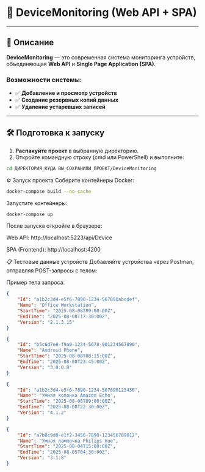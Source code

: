 # 🚀 DeviceMonitoring (Web API + SPA)

---

## 🔹 Описание

**DeviceMonitoring** — это современная система мониторинга устройств, объединяющая **Web API** и **Single Page Application (SPA)**.

### Возможности системы:
- ✅ **Добавление и просмотр устройств**
- ✅ **Создание резервных копий данных**
- ✅ **Удаление устаревших записей**

---

## 🛠️ Подготовка к запуску

1. **Распакуйте проект** в выбранную директорию.
2. Откройте командную строку (cmd или PowerShell) и выполните:

```bash
cd ДИРЕКТОРИЯ_КУДА ВЫ_СОХРАНИЛИ_ПРОЕКТ/DeviceMonitoring
```

⚙️ Запуск проекта
Соберите контейнеры Docker:

```bash
docker-compose build --no-cache
```

Запустите контейнеры:

```bash
docker-compose up
```

После запуска откройте в браузере:

Web API:
http://localhost:5223/api/Device

SPA (Frontend):
http://localhost:4200


📋 Тестовые данные устройств
Добавляйте устройства через Postman, отправляя POST-запросы с телом:

Пример тела запроса:

```json
{
    "Id": "a1b2c3d4-e5f6-7890-1234-567890abcdef",
    "Name": "Office Workstation",
    "StartTime": "2025-08-08T09:00:00Z",
    "EndTime": "2025-08-08T17:30:00Z",
    "Version": "2.1.3.15"
}
```

```json
{
    "Id": "b5c6d7e8-f9a0-1234-5678-901234567890",
    "Name": "Android Phone",
    "StartTime": "2025-08-08T08:15:00Z",
    "EndTime": "2025-08-08T23:45:00Z",
    "Version": "3.0.0.8"
}
```

```json
{
    "Id": "a1b2c3d4-e5f6-7890-1234-567890123456",
    "Name": "Умная колонка Amazon Echo",
    "StartTime": "2025-08-08T09:00:00Z",
    "EndTime": "2025-08-08T22:30:00Z",
    "Version": "4.1.2"
}
```

```json
{
    "Id": "a7b8c9d0-e1f2-3456-7890-123456789012",
    "Name": "Умная лампочка Philips Hue",
    "StartTime": "2025-08-04T15:00:00Z",
    "EndTime": "2025-08-05T04:30:00Z",
    "Version": "3.1.8"
}
```
